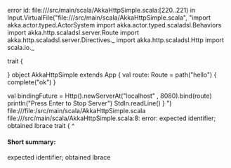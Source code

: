error id: file://<WORKSPACE>/src/main/scala/AkkaHttpSimple.scala:[220..221) in Input.VirtualFile("file://<WORKSPACE>/src/main/scala/AkkaHttpSimple.scala", "import akka.actor.typed.ActorSystem
import akka.actor.typed.scaladsl.Behaviors
import akka.http.scaladsl.server.Route
import akka.http.scaladsl.server.Directives._
import akka.http.scaladsl.Http
import scala.io._

trait { 

}
object AkkaHttpSimple extends App {
  val route: Route = path("hello") { 
    complete("ok")
  }

  val bindingFuture = Http().newServerAt("localhost" , 8080).bind(route)
  println("Press Enter to Stop Server")
  StdIn.readLine()
}
")
file://<WORKSPACE>/file:<WORKSPACE>/src/main/scala/AkkaHttpSimple.scala
file://<WORKSPACE>/src/main/scala/AkkaHttpSimple.scala:8: error: expected identifier; obtained lbrace
trait { 
      ^
#### Short summary: 

expected identifier; obtained lbrace